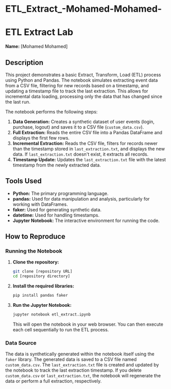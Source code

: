 # ETL_Extract_-Mohamed-Mohamed-
# ETL Extract Lab

**Name:** [Mohamed Mohamed]

## Description

This project demonstrates a basic Extract, Transform, Load (ETL) process using Python and Pandas. The notebook simulates extracting event data from a CSV file, filtering for new records based on a timestamp, and updating a timestamp file to track the last extraction. This allows for incremental data loading, processing only the data that has changed since the last run.

The notebook performs the following steps:

1.  **Data Generation:** Creates a synthetic dataset of user events (login, purchase, logout) and saves it to a CSV file (`custom_data.csv`).
2.  **Full Extraction:** Reads the entire CSV file into a Pandas DataFrame and displays the first few rows.
3.  **Incremental Extraction:** Reads the CSV file, filters for records newer than the timestamp stored in `last_extraction.txt`, and displays the new data. If `last_extraction.txt` doesn't exist, it extracts all records.
4.  **Timestamp Update:** Updates the `last_extraction.txt` file with the latest timestamp from the newly extracted data.

## Tools Used

*   **Python:** The primary programming language.
*   **pandas:** Used for data manipulation and analysis, particularly for working with DataFrames.
*   **faker:** Used for generating synthetic data.
*   **datetime:** Used for handling timestamps.
*   **Jupyter Notebook:** The interactive environment for running the code.

## How to Reproduce

### Running the Notebook

1.  **Clone the repository:**

    ```bash
    git clone [repository URL]
    cd [repository directory]
    ```

2.  **Install the required libraries:**

    ```bash
    pip install pandas faker
    ```

3.  **Run the Jupyter Notebook:**

    ```bash
    jupyter notebook etl_extract.ipynb  
    ```

    This will open the notebook in your web browser. You can then execute each cell sequentially to run the ETL process.

### Data Source

The data is synthetically generated within the notebook itself using the `faker` library. The generated data is saved to a CSV file named `custom_data.csv`. The `last_extraction.txt` file is created and updated by the notebook to track the last extraction timestamp.  If you delete `custom_data.csv` or `last_extraction.txt`, the notebook will regenerate the data or perform a full extraction, respectively.